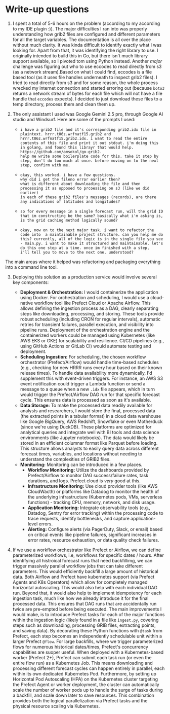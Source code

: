 # Write-up questions

1. I spent a total of 5-6 hours on the problem (according to my according to my IDE plugin :)). The major difficulties I ran into was properly understanding how grib2 files are configured and 
different parameters for all the target variables. The documentation is all over the place without much clarity. It was kinda difficult to identify exactly what I was looking for. Apart from that, 
it was identifying the right library to use. I originally intended to build this in Go, but there isn't much library support available, so I pivoted tom using Python instead. 
Another *major* challenge was figuring out who to use eccodes to read directly from s3 (as a network stream).Based on what I could find, eccodes is a file based tool (as it uses file handles underneath 
to inspect grib2 files). I tried to read directly from s3 and for some reason, the whole process wrecked my internet connection and started erroring out (because `boto3` returns a network stream of 
bytes for each file which will not have a file handle that `eccodes` expects). I decided to just download these files to a temp directory, process them and clean them up.

2.  The only assistant I used was Google Gemini 2.5 pro, through Google AI studio and Windsurf. Here are some of the prompts I used:
    *   ```
        i have a grib2 file and it's corresponding grib2.idx file in plaintext. hrrr.t06z.wrfnatf15.grib2 and hrrr.t06z.wrfnatf15.grib2.idx. i want to read the entire contents of this file and print it out stdout. i'm doing this in golang, and found this librayr that would help. https://github.com/amsokol/go-grib2.
        help me write some boilerplate code for this. take it step by step, don't do too much at once. before moving on to the next step, confirm with me.
        ```
    *   ```
        okay, this worked. i have a few questions.
        why did i get the fileno error earlier then?
        what is different about downloading the file and then processing it as opposed to prcoessing on s3 (like we did earlier)
        in each of these grib2 files's messages (records), are there any indications of latitudes and longitudes?
        ```
    *   ```
        so for every message in a single forecast run, will the grid ID that im constructing be the same? basically what i'm asking is, is the grid caching method logically sound?
        ```
    *   ```
        okay, now on to the next major task. i want to refactor the code into  a maintainable project structure. can you help me do this? currently, all of the logic is in the single file you see - main.py. i want to make it structured and maintainable. let's do this one step at a time. once im finished with a step,
        i'll tell you to move to the next one. understood?
        ```
The main areas where it helped was refactoring and packaging everything into a command line tool.

3. Deploying this solution as a production service would involve several key components:
    *   **Deployment & Orchestration:** I would containerize the application using Docker. For orchestration and scheduling, I would use a cloud-native workflow tool like Prefect Cloud or Apache Airflow. This allows defining the ingestion process as a DAG, clearly separating steps like downloading, processing, and storing. These tools provide robust scheduling (including CRON for regular intervals), automatic retries for transient failures, parallel execution, and visibility into pipeline runs. Deployment of the orchestration engine and the containerized workers could be managed using Kubernetes (like AWS EKS or GKE) for scalability and resilience. CI/CD pipelines (e.g., using GitHub Actions or GitLab CI) would automate testing and deployment.
    *   **Scheduling Ingestion:** For scheduling, the chosen workflow orchestrator (Prefect/Airflow) would handle time-based schedules (e.g., checking for new HRRR runs every hour based on their known release times). To handle data availability more dynamically, I'd supplement this with event-driven triggers. For instance, an AWS S3 event notification could trigger a Lambda function or send a message to a queue when a new `.idx` file appears, which in turn would trigger the Prefect/Airflow DAG run for that specific forecast cycle. This ensures data is processed as soon as it's available.
    *   **Data Storage:** To make the processed data readily available for analysts and researchers, I would store the final, processed data (the extracted points in a tabular format) in a cloud data warehouse like Google BigQuery, AWS Redshift, Snowflake or even Motherduck (since we're using DuckDB). These platforms are optimized for analytical queries and integrate well with BI tools and data science environments (like Jupyter notebooks). The data would likely be stored in an efficient columnar format like Parquet before loading. This structure allows analysts to easily query data across different forecast times, variables, and locations without needing to understand the complexities of GRIB2 files.
    *   **Monitoring:** Monitoring can be introduced in a few places.
        *   **Workflow Monitoring:** Utilize the dashboards provided by Prefect/Airflow to monitor DAG success/failure rates, task durations, and logs. Prefect cloud is *very* good at this.
        *   **Infrastructure Monitoring:** Use cloud provider tools (like AWS CloudWacth) or platforms like Datadog to monitor the health of the underlying infrastructure (Kubernetes pods, VMs, serverless functions) - tracking CPU, memory, network, and disk usage.
        *   **Application Monitoring:** Integrate observability tools (e.g., Datadog, Sentry for error tracking) within the processing code to trace requests, identify bottlenecks, and capture application-level errors.
        *   **Alerting:** Configure alerts (via PagerDuty, Slack, or email) based on critical events like pipeline failures, significant increases in error rates, resource exhaustion, or data quality check failures.

4. If we use a workflow orchestrator like Prefect or Airflow, we can define parameterized workflows, i.e, workflows for specific dates / hours. After identifying all histroical forecast runs that need backfillimg, we can trigger massively parallel workflow jobs that can take different parameters. This would efficiently backfill a large amount of historical data.
Both Airflow and Prefect have kubernetes support (via Prefect Agents and K8s Operators) which allow for completely managed horizontal autoscaling. This would also help with each individual DAG run. Beyond that, it would also help to implement idempotency for each ingestion task, much like how we already introduce it for the final processed data. This ensures that DAG runs that are accidentally run twice are pre-empted before being executed.
The main improvements I would make, is to introduce Prefect tasks for each of the major functions within the ingestion logic (likely found in a file like `ingest.py`, covering steps such as downloading, processing GRIB files, extracting points, and saving data). By decorating these Python functions with `@task` from Prefect, each step becomes an independently schedulable unit within a larger Prefect `@flow`. For large backfills, where we trigger
parameterized flows for numerous historical dates/times, Prefect's concurrency capabilities are suoper useful. When deployed with a Kubernetes-based worker (Prefect 2+), Prefect can submit each task run (or even the entire flow run) as a Kubernetes Job. This means downloading and processing different forecast cycles can happen entirely in parallel, each within its own dedicated Kubernetes Pod. Furthermore, by setting up Horizontal Pod Autoscaling (HPA) on the Kubernetes cluster targeting the Prefect Agent or worker deployment, the cluster can automatically scale the number of worker pods up to handle the surge of tasks during a backfill, and scale down later to save resources. This combination provides both the logical parallelization via Prefect tasks and the physical resource scaling via Kubernetes.
